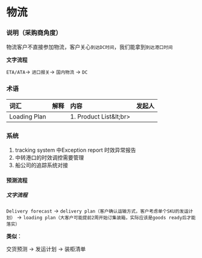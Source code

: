# 物流

### 说明（采购商角度）

物流客户不直接参加物流，客户关心`到达DC时间`，我们能拿到`到达港口时间`

**文字流程**

`ETA/ATA`-&gt; `进口报关`-&gt; `国内物流` -&gt; `DC`

### 术语

| 词汇 | 解释 | 内容 | 发起人 |
| :--- | :--- | :--- | :--- |
| Loading Plan |  | 1. Product List\&lt;br&gt; |  |

### 系统

1. tracking system 中Exception report 时效异常报告
2. 中转港口的时效调控需要管理
3. 船公司的追踪系统对接

#### 预测流程

##### 文字流程

`Delivery forecast` -&gt; `delivery plan（客户确认运输方式，客户考虑单个SKU的发运计划）` -&gt; `loading plan（大客户可能提前2周开始订集装箱，实际应该是goods ready后才能落实）`

**类似**：

交货预测 -&gt; 发运计划 -&gt; 装柜清单

